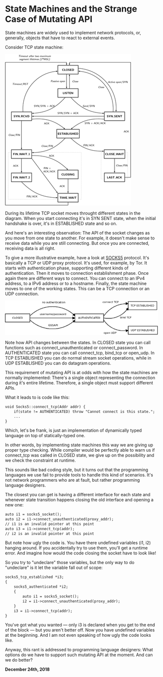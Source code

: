 # State Machines and the Strange Case of Mutating API

State machines are widely used to implement network protocols, or, generally, objects that have to react to external events.

Consider TCP state machine:

<img class="old" src="events3.png">

During its lifetime TCP socket moves throught different states in the diagram. When you start connecting it's in SYN SENT state, when the initial handshake is over, it's in ESTABLISHED state and so on.

And here's an interesting observation: The API of the socket changes as you move from one state to another. For example, it doesn't make sense to receive data while you are still connecting. But once you are connected, receiving data is all right.

To give a more illustrative example, have a look at [SOCKS5](https://tools.ietf.org/html/rfc1929) protocol. It's basically a TCP or UDP proxy protocol. It's used, for example, by Tor. It starts with authentication phase, supporting different kinds of authentication. Then it moves to connection establishment phase. Once again there are different ways to connect. You can connect to an IPv4 address, to a IPv6 address or to a hostname. Finally, the state machine moves to one of the working states. This can be a TCP connection or an UDP connection.

<img class="old" src="mutate2.png">

Note how API changes between the states. In CLOSED state you can call functions such as connect\_unauthenticated or connect\_password. In AUTHENTICATED state you can call connect\_tcp, bind\_tcp or open\_udp. In TCP ESTABLISHED you can do normal stream socket operations, while in UDP ESTABLISHED you can do datagram operations.

This requirement of mutating API is at odds with how the state machines are normally implemented: There's a single object representing the connection during it's entire lifetime. Therefore, a single object must support different APIs.

What it leads to is code like this:

    void Socks5::connect_tcp(Addr addr) {
        if(state != AUTHENTICATED) throw "Cannot connect is this state.";
        ...
    }

Which, let's be frank, is just an implementation of dynamically typed language on top of statically-typed one.

In other words, by implementing state machines this way we are giving up proper type checking. While compiler would be perfectly able to warn us if connect\_tcp was called in CLOSED state, we give up on the possibility and we check the constraint at runtime.

This sounds like bad coding style, but it turns out that the programming languages we use fail to provide tools to handle this kind of scenarios. It's not network programmers who are at fault, but rather programming language designers.

The closest you can get is having a different interface for each state and whenever state transition happens closing the old interface and opening a new one:

    auto i1 = socks5_socket();
    auto i2 = i1->connect_unauthenticated(proxy_addr);
    // i1 is an invalid pointer at this point
    auto i3 = i1->connect_tcp(addr);
    // i2 is an invalid pointer at this point

But note how ugly the code is. You have there undefined variables (i1, i2) hanging around. If you accidentally try to use them, you'll get a runtime error. And imagine how would the code closing the socket have to look like!

So you try to "undeclare" those variables, but the only way to do "undeclare" is it let the variable fall out of scope:

    socks5_tcp_established *i3;
    {
        socks5_authenticated *i2;
        {
            auto i1 = socks5_socket();
            i2 = i1->connect_unauthenticated(proxy_addr);
        }
        i3 = i1->connect_tcp(addr);
    }

You've got what you wanted — only i3 is declared when you get to the end of the block — but you aren't better off. Now you have undefined variables at the beginning. And I am not even speaking of how ugly the code looks like.

Anyway, this rant is addressed to programming language designers: What options do we have to support such mutating API at the moment. And can we do better?

**December 24th, 2018**
